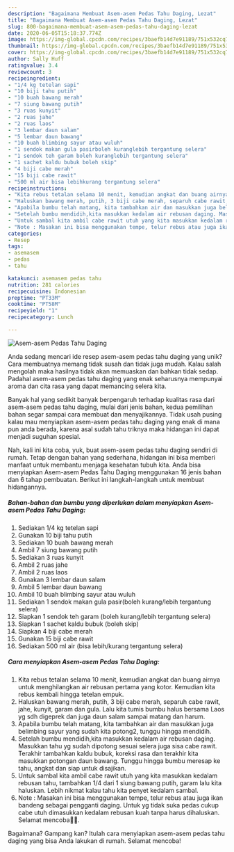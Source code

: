 ```yaml
---
description: "Bagaimana Membuat Asem-asem Pedas Tahu Daging, Lezat"
title: "Bagaimana Membuat Asem-asem Pedas Tahu Daging, Lezat"
slug: 800-bagaimana-membuat-asem-asem-pedas-tahu-daging-lezat
date: 2020-06-05T15:18:37.774Z
image: https://img-global.cpcdn.com/recipes/3baefb14d7e91189/751x532cq70/asem-asem-pedas-tahu-daging-foto-resep-utama.jpg
thumbnail: https://img-global.cpcdn.com/recipes/3baefb14d7e91189/751x532cq70/asem-asem-pedas-tahu-daging-foto-resep-utama.jpg
cover: https://img-global.cpcdn.com/recipes/3baefb14d7e91189/751x532cq70/asem-asem-pedas-tahu-daging-foto-resep-utama.jpg
author: Sally Huff
ratingvalue: 3.4
reviewcount: 3
recipeingredient:
- "1/4 kg tetelan sapi"
- "10 biji tahu putih"
- "10 buah bawang merah"
- "7 siung bawang putih"
- "3 ruas kunyit"
- "2 ruas jahe"
- "2 ruas laos"
- "3 lembar daun salam"
- "5 lembar daun bawang"
- "10 buah blimbing sayur atau wuluh"
- "1 sendok makan gula pasirboleh kuranglebih tergantung selera"
- "1 sendok teh garam boleh kuranglebih tergantung selera"
- "1 sachet kaldu bubuk boleh skip"
- "4 biji cabe merah"
- "15 biji cabe rawit"
- "500 ml air bisa lebihkurang tergantung selera"
recipeinstructions:
- "Kita rebus tetalan selama 10 menit, kemudian angkat dan buang airnya untuk menghilangkan air rebusan pertama yang kotor. Kemudian kita rebus kembali hingga tetelan empuk."
- "Haluskan bawang merah, putih, 3 biji cabe merah, separuh cabe rawit, jahe, kunyit, garam dan gula. Lalu kita tumis bumbu halus bersama Laos yg sdh digeprek dan juga daun salam sampai matang dan harum."
- "Apabila bumbu telah matang, kita tambahkan air dan masukkan juga belimbing sayur yang sudah kita potong2, tunggu hingga mendidih."
- "Setelah bumbu mendidih,kita masukkan kedalam air rebusan daging. Masukkan tahu yg sudah dipotong sesuai selera juga sisa cabe rawit. Terakhir tambahkan kaldu bubuk, koreksi rasa dan terakhir kita masukkan potongan daun bawang. Tunggu hingga bumbu meresap ke tahu, angkat dan siap untuk disajikan."
- "Untuk sambal kita ambil cabe rawit utuh yang kita masukkan kedalam rebusan tahu, tambahkan 1/4 dari 1 siung bawang putih, garam lalu kita haluskan. Lebih nikmat kalau tahu kita penyet kedalam sambal."
- "Note : Masakan ini bisa menggunakan tempe, telur rebus atau juga ikan bandeng sebagai pengganti daging. Untuk yg tidak suka pedas cukup cabe utuh dimasukkan kedalam rebusan kuah tanpa harus dihaluskan. Selamat mencoba🙏😍."
categories:
- Resep
tags:
- asemasem
- pedas
- tahu

katakunci: asemasem pedas tahu 
nutrition: 281 calories
recipecuisine: Indonesian
preptime: "PT33M"
cooktime: "PT58M"
recipeyield: "1"
recipecategory: Lunch

---
```



![Asem-asem Pedas Tahu Daging](https://img-global.cpcdn.com/recipes/3baefb14d7e91189/751x532cq70/asem-asem-pedas-tahu-daging-foto-resep-utama.jpg)

Anda sedang mencari ide resep asem-asem pedas tahu daging yang unik? Cara membuatnya memang tidak susah dan tidak juga mudah. Kalau salah mengolah maka hasilnya tidak akan memuaskan dan bahkan tidak sedap. Padahal asem-asem pedas tahu daging yang enak seharusnya mempunyai aroma dan cita rasa yang dapat memancing selera kita.



Banyak hal yang sedikit banyak berpengaruh terhadap kualitas rasa dari asem-asem pedas tahu daging, mulai dari jenis bahan, kedua pemilihan bahan segar sampai cara membuat dan menyajikannya. Tidak usah pusing kalau mau menyiapkan asem-asem pedas tahu daging yang enak di mana pun anda berada, karena asal sudah tahu triknya maka hidangan ini dapat menjadi suguhan spesial.


Nah, kali ini kita coba, yuk, buat asem-asem pedas tahu daging sendiri di rumah. Tetap dengan bahan yang sederhana, hidangan ini bisa memberi manfaat untuk membantu menjaga kesehatan tubuh kita. Anda bisa menyiapkan Asem-asem Pedas Tahu Daging menggunakan 16 jenis bahan dan 6 tahap pembuatan. Berikut ini langkah-langkah untuk membuat hidangannya.

<!--inarticleads1-->

##### Bahan-bahan dan bumbu yang diperlukan dalam menyiapkan Asem-asem Pedas Tahu Daging:

1. Sediakan 1/4 kg tetelan sapi
1. Gunakan 10 biji tahu putih
1. Sediakan 10 buah bawang merah
1. Ambil 7 siung bawang putih
1. Sediakan 3 ruas kunyit
1. Ambil 2 ruas jahe
1. Ambil 2 ruas laos
1. Gunakan 3 lembar daun salam
1. Ambil 5 lembar daun bawang
1. Ambil 10 buah blimbing sayur atau wuluh
1. Sediakan 1 sendok makan gula pasir(boleh kurang/lebih tergantung selera)
1. Siapkan 1 sendok teh garam (boleh kurang/lebih tergantung selera)
1. Siapkan 1 sachet kaldu bubuk (boleh skip)
1. Siapkan 4 biji cabe merah
1. Gunakan 15 biji cabe rawit
1. Sediakan 500 ml air (bisa lebih/kurang tergantung selera)




<!--inarticleads2-->

##### Cara menyiapkan Asem-asem Pedas Tahu Daging:

1. Kita rebus tetalan selama 10 menit, kemudian angkat dan buang airnya untuk menghilangkan air rebusan pertama yang kotor. Kemudian kita rebus kembali hingga tetelan empuk.
1. Haluskan bawang merah, putih, 3 biji cabe merah, separuh cabe rawit, jahe, kunyit, garam dan gula. Lalu kita tumis bumbu halus bersama Laos yg sdh digeprek dan juga daun salam sampai matang dan harum.
1. Apabila bumbu telah matang, kita tambahkan air dan masukkan juga belimbing sayur yang sudah kita potong2, tunggu hingga mendidih.
1. Setelah bumbu mendidih,kita masukkan kedalam air rebusan daging. Masukkan tahu yg sudah dipotong sesuai selera juga sisa cabe rawit. Terakhir tambahkan kaldu bubuk, koreksi rasa dan terakhir kita masukkan potongan daun bawang. Tunggu hingga bumbu meresap ke tahu, angkat dan siap untuk disajikan.
1. Untuk sambal kita ambil cabe rawit utuh yang kita masukkan kedalam rebusan tahu, tambahkan 1/4 dari 1 siung bawang putih, garam lalu kita haluskan. Lebih nikmat kalau tahu kita penyet kedalam sambal.
1. Note : Masakan ini bisa menggunakan tempe, telur rebus atau juga ikan bandeng sebagai pengganti daging. Untuk yg tidak suka pedas cukup cabe utuh dimasukkan kedalam rebusan kuah tanpa harus dihaluskan. Selamat mencoba🙏😍.




Bagaimana? Gampang kan? Itulah cara menyiapkan asem-asem pedas tahu daging yang bisa Anda lakukan di rumah. Selamat mencoba!
